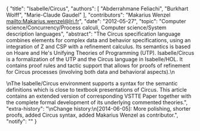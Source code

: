 {
    "title": "Isabelle/Circus",
    "authors": [
        "Abderrahmane Feliachi",
        "Burkhart Wolff",
        "Marie-Claude Gaudel"
    ],
    "contributors": "Makarius Wenzel <mailto:Makarius.wenzel@lri.fr>",
    "date": "2012-05-27",
    "topic": "Computer science/Concurrency/Process calculi, Computer science/System description languages",
    "abstract": "The Circus specification language combines elements for complex data and behavior specifications, using an integration of Z and CSP with a refinement calculus. Its semantics is based on Hoare and He's Unifying Theories of Programming (UTP). Isabelle/Circus is a formalization of the UTP and the Circus language in Isabelle/HOL. It contains proof rules and tactic support that allows for proofs of refinement for Circus processes (involving both data and behavioral aspects).\n<p>\nThe Isabelle/Circus environment supports a syntax for the semantic definitions which is close to textbook presentations of Circus. This article contains an extended version of corresponding VSTTE Paper together with the complete formal development of its underlying commented theories.",
    "extra-history": "\nChange history:\n[2014-06-05]: More polishing, shorter proofs, added Circus syntax, added Makarius Wenzel as contributor.",
    "notify": ""
}